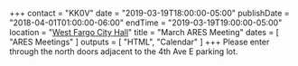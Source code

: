 +++
contact = "KK0V"
date = "2019-03-19T18:00:00-05:00"
publishDate = "2018-04-01T01:00:00-06:00"
endTime = "2019-03-19T19:00:00-05:00"
location = "[West Fargo City Hall](/places/west-fargo-city-hall/)"
title = "March ARES Meeting"
dates = [ "ARES Meetings" ]
outputs = [ "HTML", "Calendar" ]
+++
Please enter through the north
doors adjacent to the 4th Ave E parking lot.
